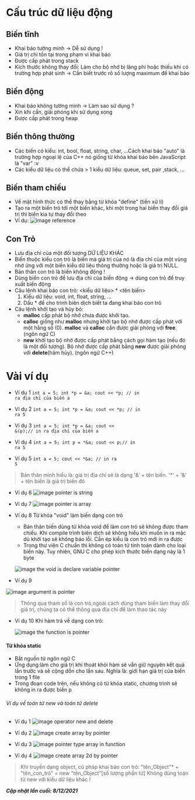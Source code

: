# Cấu trúc dữ liệu động
## Biến tĩnh
- Khai báo tường minh -> Dễ sử dụng !
- Giá trị chỉ tồn tại trong phạm vi khai báo
- Được cấp phát trong stack
- Kích thước không thay đổi: Làm cho bộ nhớ bị lãng phí hoặc thiếu khi có trường hợp phát sinh -> Cần biết trước rõ số lượng maximum để khai báo
## Biến động
- Khai báo không tường mình -> Làm sao sử dụng ?
- Xin khi cần, giải phóng khi sử dụng xong
- Được cấp phát trong heap
## Biến thông thường 
- Các biến có kiểu: int, bool, float, string, char, ...Cách khai báo "auto" là trường hợp ngoại lệ của C++ nó giống từ khóa khai báo bên JavaScript là "var" :v
- Các kiểu dữ liệu có thể chứa > 1 kiểu dữ liệu: queue, set, pair ,stack, ...
## Biến tham chiếu 
- Về mặt hình thức có thể thay bằng từ khóa "define" (tiền xử lí)
- Tạo ra một biến trỏ tới một biến khác, khi một trong hai biến thay đổi giá trị thì biến kia tự thay đổi theo
- Ví dụ:
    ![image reference](image/thamchieu.png)
## Con Trỏ
- Lưu địa chỉ của một đối tượng DỮ LIỆU KHÁC
- Biến thuộc kiểu con trỏ là biến mà giá trị của nó là địa chỉ của một vùng nhớ ứng với một biến kiểu dữ liệu thông thường hoặc là giá trị NULL.
- Bản thân con trỏ là biến không động !
- Dùng biến con trỏ để lưu địa chỉ của biến động -> dùng con trỏ để truy xuất biến động
- Câu lệnh khai báo con trỏ: <kiểu dữ liệu> * <tên biến>
    <ol type="1">
        <li>Kiểu dữ liệu: void, int, float, string, ...</li>
        <li>Dấu * để cho trình biên dịch biết ta đang khai báo con trỏ</li> 
    </ol>
- Câu lệnh khởi tạo và hủy bỏ:       
    + **malloc** cấp phát bộ nhớ chưa được khởi tạo.
    + **calloc** giống như **malloc** nhưng khởi tạo bộ nhớ được cấp phát với một hằng số (0). **malloc** và **calloc** cần được giải phóng với **free**. (ngôn ngữ C)
    + **new** khởi tạo bộ nhớ được cấp phát bằng cách gọi hàm tạo (nếu đó là một đối tượng). Bộ nhớ được cấp phát bằng **new** được giải phóng với **delete**(hàm hủy). (ngôn ngữ C++)
# Vài ví dụ
- Ví dụ 1 
<code>int a = 5;
    int *p = &a; 
    cout << *p; // in ra địa chỉ của biến a</code>

- Ví dụ 2
<code>int a = 5;
    int *p = &a;
    cout << *p; // in ra 5</code>

- Ví dụ 3
<code>int a = 5;
    int *p = &a;
    cout << &(p);// in ra địa chỉ của biến a</code>

- Ví dụ 4
<code>int a = 5;
    int p = *&a;
    cout << p;// in ra 5</code>

- Ví dụ 5
<code>int a = 5;
cout << *&a;  // in ra 5</code>
> Bản thân mình hiểu là: giá trị địa chỉ sẽ là dạng '&' + tên biến. '*' + '&' + tên biến là giá trị biến đó

- Ví dụ 6 
![image pointer is string](image/string.png)

- Ví dụ 7 
![image pointer is array](image/array.png)

- Ví dụ 8 
Từ khóa "void" làm biến dạng con trỏ     
    + Bản thân biến dùng từ khóa void để làm con trỏ sẽ không được tham chiếu. Khi compile trình biên dịch sẽ không hiểu khi muốn in ra mặc dù khởi tạo sẽ không báo lỗi. Cần ép kiểu là con trỏ mới in ra được
    + Trong thư viện C chuẩn thì không có toán tử tính toán dành cho loại biến này. Tuy nhiên, GNU C cho phép kích thước biến dạng này là 1 byte 
    
    ![image the void is declare variable pointer](image/void-pointer.png)

- Ví dụ 9

![image argument is pointer](image/argumentPointer.png)

> Thông qua tham số là con trỏ,ngoài cách dùng tham biến làm thay đổi giá trị, chúng ta có thể thông qua địa chỉ để làm thao tác này
- Ví dụ 10
Khi hàm trả về dạng con trỏ:

    ![image the function is pointer](image/pointerTypeFunction.png)

#### Từ khóa static 
- Bắt nguồn từ ngôn ngữ C
- Ứng dụng:làm cho giá trị khi thoát khỏi hàm sẽ vẫn giữ nguyên kết quả lần trước và sẽ cộng dồn cho lần sau. Nghĩa là: giới hạn giá trị của biến trong 1 file
- Trong đoạn code trên, nếu không có từ khóa static, chương trình sẽ không in ra được biến p

###### Ví dụ về toán tử new và toán tử delete
- Ví dụ 1 
![image operator new and delete](image/operator-new&delete.png)

- Ví dụ 2
![image create array by pointer](image/create-arrayByPointer.png)

- Ví dụ 3
![image pointer type array in function](image/pointerTypeArrayinFunction.png)

- Ví dụ 4
![image create array 2d by pointer](image/create-array2dByPointer.png)
> Khi truyền dạng object, cú pháp khai báo con trỏ: "tên_Object"*  + "tên_con_trỏ" = new "tên_Object"[số lượng phần tử]
> Không dùng toán tử new với kiểu dữ liệu khác ! 

_**Cập nhật lần cuối: 8/12/2021**_